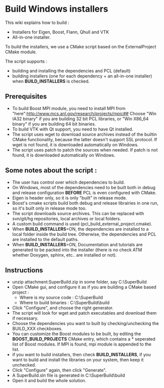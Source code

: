 # Build Windows installers

This wiki explains how to build :
* Installers for Eigen, Boost, Flann, Qhull and VTK
* All-in-one installer.

To build the installers, we use a CMake script based on the ExternalProject CMake module.

The script supports :
* building and installing the dependencies and PCL (default) 
* building installers (one for each dependency + an all-in-one installer) when **BUILD_INSTALLERS** is checked.

## Prerequisites

* To build Boost MPI module, you need to install MPI from "here":http://www.mcs.anl.gov/research/projects/mpic## Choose "Win IA32 binary" if you are building 32 bit PCL libraries, or "Win X86_64 binary" if you are building 64 bit binaries. 
* To build VTK with Qt support, you need to have Qt installed.
* The script uses wget to download source archives instead of the builtin CMake functionality, because the latter doesn't support SSL protocol. If wget is not found, it is downloaded automatically on Windows.
* The script uses patch to patch the sources when needed. If patch is not found, it is downloaded automatically on Windows.

## Some notes about the script :

* The user has control over which dependencies to build.
* On Windows, most of the dependencies need to be built both in debug and release configuration **BEFORE** PCL is even configured with CMake.
* Eigen is header only, so it is only "built" in release mode.
* Boost's cmake scripts build both debug and release librairies in one run, so it's built only in release mode too.
* The script downloads source archives. This can be replaced with svn/git/hg repositories, local archives or local folders.
* A custom build command is used (pcl_build_external_project.cmake). 
* When **BUILD_INSTALLERS**=ON, the dependencies are installed to a local folder inside the build tree. Otherwise, the dependencies and PCL are installed to the default paths.
* When **BUILD_INSTALLERS**=ON, Documentation and tutorials are generated to be packed into the installer (there is no check ATM whether Doxygen, sphinx, etc.. are installed or not). 

## Instructions

* unzip attachment:SuperBuild.zip in some folder, say C:\SuperBuild
* Open CMake gui, and configure it as if you are building a CMake based project :
  - Where is my source code : C:\SuperBuild
  - Where to build binaries : C:\SuperBuild\build
* Click "Configure", and choose the right generator.
* The script will look for wget and patch executables and download them if necessary.
* Choose the dependencies you want to built by checking/unchecking the BUILD_XXX checkboxes.
* You can customize the Boost modules to be built, by editing the **BOOST_BUILD_PROJECTS** CMake entry, which contains a * seperated list of Boost modules. If MPI is found, mpi module is appended to the list.
* if you want to build installers, then check **BUILD_INSTALLERS**, if you want to build and install the libraries on your system, then keep it unchecked.
* Click "Configure" again, then click "Generate".
* A SuperBuild.sln file is generated in C:\SuperBuild\build
* Open it and build the whole solution.
